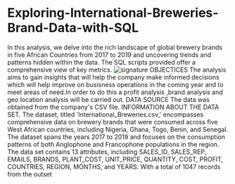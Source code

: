 # Exploring-International-Breweries-Brand-Data-with-SQL
 In this analysis, we delve into the rich landscape of global brewery brands in five  African Countries from 2017 to 2019 and  uncovering trends and patterns hidden within the data. The SQL scripts provided offer a comprehensive view of key metrics.
![signature](https://github.com/OlakunleOlatunji15/Exploring-International-Breweries-Brand-Data-with-SQL/assets/150837291/79210e1e-1fc1-4470-a106-c9f3485499d9)
OBJECTICES
The analysis aims to gain insights that will help the company make  informed decisions which will help  improve on busisness operations in the coming year and to meet areas of need.In order to do this a profit analysis ,brand analysis and geo location analysis will be carried out.
DATA SOURCE 
The data was obtained from the company's CSV file.
INFORMATION ABOUT THE DATA SET.
The dataset, titled 'International_Breweries.csv,' encompasses comprehensive data on brewery brands that were consumed across five West African countries, including Nigeria, Ghana, Togo, Benin, and Senegal. The dataset spans the years 2017 to 2019 and focuses on the consumption patterns of both Anglophone and Francophone populations in the region.
The data set contains 13 attributes, including SALES_ID, SALES_REP, EMAILS, BRANDS, PLANT_COST, UNIT_PRICE, QUANTITY, COST, PROFIT, COUNTRIES, REGION, MONTHS, and YEARS. With a total of 1047 records from the outset





